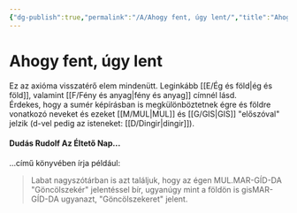 ```yaml
---
{"dg-publish":true,"permalink":"/A/Ahogy fent, úgy lent/","title":"Ahogy fent, úgy lent","tags":["dg_uploaded"],"created":"2023-10-25T04:48","updated":"2023-11-08T03:28"}
---
```



# Ahogy fent, úgy lent

Ez az axióma visszatérő elem mindenütt. Leginkább [[E/Ég és föld\|ég és föld]], valamint [[F/Fény és anyag\|fény és anyag]] címnél lásd.  
Érdekes, hogy a sumér képírásban is megkülönböztetnek égre és földre vonatkozó neveket és ezeket [[M/MUL\|MUL]] és [[G/GIS\|GIS]] "előszóval" jelzik (d-vel pedig az isteneket: [[D/Dingir\|dingir]]).  

#### Dudás Rudolf Az Éltető Nap...

...című könyvében írja például:  
> Labat nagyszótárban is azt találjuk, hogy az égen MUL.MAR-GÍD-DA "Göncölszekér" jelentéssel bír, ugyanúgy mint a földön is gisMAR-GÍD-DA ugyanazt, "Göncölszekeret" jelent.  

